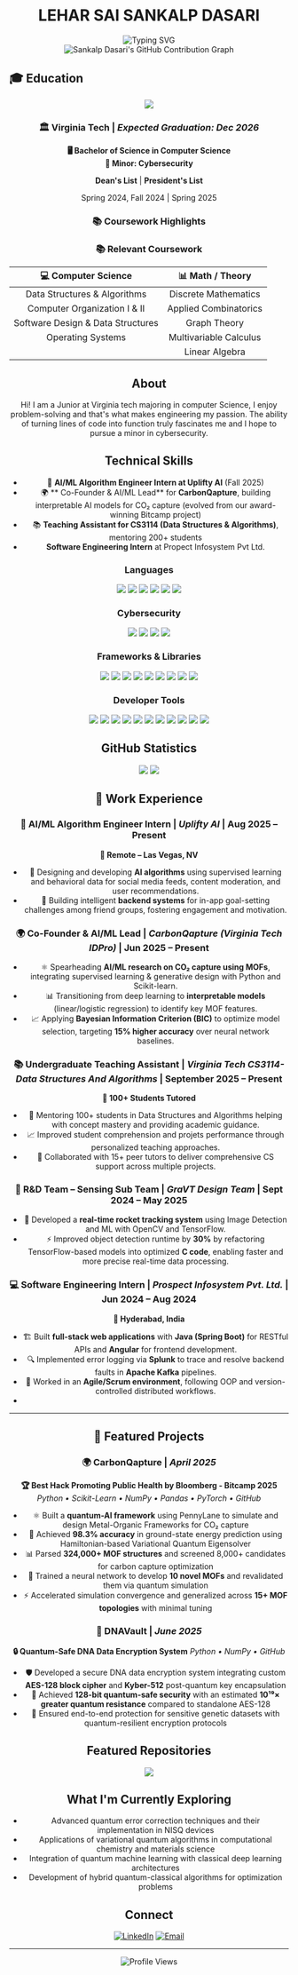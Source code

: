 <div align="center">
  <h1>LEHAR SAI SANKALP DASARI</h1>
</div>
<div align="center">
  <img src="https://readme-typing-svg.herokuapp.com?font=Fira+Code&size=28&duration=3000&pause=1000&color=0EA5E9&center=true&vCenter=true&width=700&lines=Computer+Science+%40+Virginia+Tech;AI/ML+%26+Cybersecurity;Co-Founder+&+AI/ML+Lead+-+CarbonQapture;AI/ML+Algorithm+Engineer+-+Uplifty+AI" alt="Typing SVG" />
</div>
<div align="center">
 <img src="https://ghchart.rshah.org/0ea5e9/sankalp-dasari" alt="Sankalp Dasari's GitHub Contribution Graph" />
</div>

## 🎓 Education

<div align="center">
  <img src="https://img.shields.io/badge/Virginia_Tech-861F41?style=for-the-badge&logo=data:image/svg+xml;base64,PHN2ZyB3aWR0aD0iMjQiIGhlaWdodD0iMjQiIHZpZXdCb3g9IjAgMCAyNCAyNCIgZmlsbD0ibm9uZSIgeG1sbnM9Imh0dHA6Ly93d3cudzMub3JnLzIwMDAvc3ZnIj4KPHBhdGggZD0iTTEyIDJMMTMuMDkgOC4yNkwyMSA5TDEzLjA5IDE1Ljc0TDEyIDIyTDEwLjkxIDE1Ljc0TDMgOUwxMC45MSA4LjI2TDEyIDJaIiBmaWxsPSJ3aGl0ZSIvPgo8L3N2Zz4K&logoColor=white" />
</div>

<div align="center">

### 🏛️ Virginia Tech | *Expected Graduation: Dec 2026*

**🖥️ Bachelor of Science in Computer Science**  
**🔐 Minor: Cybersecurity**

</div>

<div align="center">

 **Dean's List** | **President's List**

 Spring 2024, Fall 2024 | Spring 2025

</div>

<div align="center">

### 📚 Coursework Highlights

</div>

<div align="center">

<div align="center">

### 📚 Relevant Coursework

| 💻 Computer Science | 📊 Math / Theory |
|:---:|:---:|
| Data Structures & Algorithms | Discrete Mathematics |
| Computer Organization I & II | Applied Combinatorics |
| Software Design & Data Structures | Graph Theory |
| Operating Systems | Multivariable Calculus |
|  | Linear Algebra |

</div>


## About

Hi! I am a Junior at Virginia tech majoring in computer Science, I enjoy problem-solving and that's what makes engineering my passion. The ability of turning lines of code into function truly fascinates me and I hope to pursue a minor in cybersecurity.

## Technical Skills

- 🚀 **AI/ML Algorithm Engineer Intern at Uplifty AI** (Fall 2025)   
- 🌍 ** Co-Founder & AI/ML Lead** for **CarbonQapture**, building interpretable AI models for CO₂ capture (evolved from our award-winning Bitcamp project) 
- 📚 **Teaching Assistant for CS3114 (Data Structures & Algorithms)**, mentoring 200+ students
- **Software Engineering Intern** at Propect Infosystem Pvt Ltd.


<div align="center">

### Languages
<p align="center">
  <img src="https://img.shields.io/badge/Python-3776AB?style=for-the-badge&logo=python&logoColor=white" />
  <img src="https://img.shields.io/badge/Java-ED8B00?style=for-the-badge&logo=openjdk&logoColor=white" />
  <img src="https://img.shields.io/badge/C-00599C?style=for-the-badge&logo=c&logoColor=white" />
  <img src="https://img.shields.io/badge/JavaScript-F7DF1E?style=for-the-badge&logo=javascript&logoColor=black" />
  <img src="https://img.shields.io/badge/TypeScript-3178C6?style=for-the-badge&logo=typescript&logoColor=white" />
  <img src="https://img.shields.io/badge/SQL-336791?style=for-the-badge&logo=postgresql&logoColor=white" />
  
</p>

### Cybersecurity
<p align="center">
  <img src="https://img.shields.io/badge/AES-000000?style=for-the-badge" />
  <img src="https://img.shields.io/badge/Kyber-512-00599C?style=for-the-badge" />
  <img src="https://img.shields.io/badge/Post--Quantum%20Cryptography-861F41?style=for-the-badge" />
  <img src="https://img.shields.io/badge/Symmetric%20Encryption-4B8BBE?style=for-the-badge" />
</p>

### Frameworks & Libraries
  <img src="https://img.shields.io/badge/Angular-DD0031?style=for-the-badge&logo=angular&logoColor=white" />
  <img src="https://img.shields.io/badge/Spring_Boot-6DB33F?style=for-the-badge&logo=springboot&logoColor=white" />
  <img src="https://img.shields.io/badge/React-61DAFB?style=for-the-badge&logo=react&logoColor=black" />
  <img src="https://img.shields.io/badge/PyTorch-EE4C2C?style=for-the-badge&logo=pytorch&logoColor=white" />
  <img src="https://img.shields.io/badge/NumPy-013243?style=for-the-badge&logo=numpy&logoColor=white" />
  <img src="https://img.shields.io/badge/Pandas-150458?style=for-the-badge&logo=pandas&logoColor=white" />
  <img src="https://img.shields.io/badge/Scikit_Learn-F7931E?style=for-the-badge&logo=scikit-learn&logoColor=white" />
  <img src="https://img.shields.io/badge/TensorFlow-FF6F00?style=for-the-badge&logo=tensorflow&logoColor=white" />
  <img src="https://img.shields.io/badge/OpenCV-5C3EE8?style=for-the-badge&logo=opencv&logoColor=white" />
</p>

### Developer Tools
<p align="center">
  <img src="https://img.shields.io/badge/Git-F05032?style=for-the-badge&logo=git&logoColor=white" />
  <img src="https://img.shields.io/badge/GitHub-181717?style=for-the-badge&logo=github&logoColor=white" />
  <img src="https://img.shields.io/badge/Docker-2496ED?style=for-the-badge&logo=docker&logoColor=white" />
  <img src="https://img.shields.io/badge/AWS-232F3E?style=for-the-badge&logo=amazonaws&logoColor=white" />
  <img src="https://img.shields.io/badge/Splunk-000000?style=for-the-badge&logo=splunk&logoColor=white" />
  <img src="https://img.shields.io/badge/Apache%20Kafka-231F20?style=for-the-badge&logo=apachekafka&logoColor=white" />
  <img src="https://img.shields.io/badge/Postman-FF6C37?style=for-the-badge&logo=postman&logoColor=white" />
  <img src="https://img.shields.io/badge/VS_Code-007ACC?style=for-the-badge&logo=visualstudiocode&logoColor=white" />
  <img src="https://img.shields.io/badge/PyCharm-000000?style=for-the-badge&logo=pycharm&logoColor=white" />
  <img src="https://img.shields.io/badge/Eclipse-2C2255?style=for-the-badge&logo=eclipse&logoColor=white" />
  <img src="https://img.shields.io/badge/Jupyter-F37626?style=for-the-badge&logo=jupyter&logoColor=white" />
</p>

</div>

## GitHub Statistics

<div align="center">
  <img src="https://github-readme-stats.vercel.app/api?username=sankalp-dasari&show_icons=true&theme=dark&bg_color=0d1117&title_color=0ea5e9&icon_color=0ea5e9&text_color=ffffff&hide_border=true" />
  <img src="https://github-readme-stats.vercel.app/api/top-langs/?username=adityasunke&layout=compact&theme=dark&bg_color=0d1117&title_color=0ea5e9&text_color=ffffff&hide_border=true" />
</div>

## 💼 Work Experience

<div align="center">

### 🤖 AI/ML Algorithm Engineer Intern | *Uplifty AI* | Aug 2025 – Present  
**📍 Remote – Las Vegas, NV**

</div>

- 🧠 Designing and developing **AI algorithms** using supervised learning and behavioral data for social media feeds, content moderation, and user recommendations.  
- 🔗 Building intelligent **backend systems** for in-app goal-setting challenges among friend groups, fostering engagement and motivation.  

<div align="center">

### 🌍 Co-Founder & AI/ML Lead | *CarbonQapture (Virginia Tech IDPro)* | Jun 2025 – Present  

</div>

- ⚛️ Spearheading **AI/ML research on CO₂ capture using MOFs**, integrating supervised learning & generative design with Python and Scikit-learn.  
- 📊 Transitioning from deep learning to **interpretable models** (linear/logistic regression) to identify key MOF features.  
- 📈 Applying **Bayesian Information Criterion (BIC)** to optimize model selection, targeting **15% higher accuracy** over neural network baselines.  

<div align="center">

### 📚 Undergraduate Teaching Assistant | *Virginia Tech CS3114- Data Structures And Algorithms* | September 2025 – Present
**👥 100+ Students Tutored**

</div>

- 🎯 Mentoring 100+ students in Data Structures and Algorithms helping with concept mastery and providing academic guidance.
- 📈 Improved student comprehension and projets performance through personalized teaching approaches.
- 🤝 Collaborated with 15+ peer tutors to deliver comprehensive CS support across multiple projects.


<div align="center">

### 🚀 R&D Team – Sensing Sub Team | *GraVT Design Team* | Sept 2024 – May 2025  

</div>

- 📡 Developed a **real-time rocket tracking system** using Image Detection and ML with OpenCV and TensorFlow.  
- ⚡ Improved object detection runtime by **30%** by refactoring TensorFlow-based models into optimized **C code**, enabling faster and more precise real-time data processing.  

<div align="center">

### 💻 Software Engineering Intern | *Prospect Infosystem Pvt. Ltd.* | Jun 2024 – Aug 2024  
**📍 Hyderabad, India**

</div>

- 🏗️ Built **full-stack web applications** with **Java (Spring Boot)** for RESTful APIs and **Angular** for frontend development.  
- 🔍 Implemented error logging via **Splunk** to trace and resolve backend faults in **Apache Kafka** pipelines.  
- 🔄 Worked in an **Agile/Scrum environment**, following OOP and version-controlled distributed workflows.  
- 
---

## 🚀 Featured Projects

<div align="center">

### 🌍 CarbonQapture | *April 2025*
**🏆 Best Hack Promoting Public Health by Bloomberg - Bitcamp 2025**
*Python • Scikit-Learn • NumPy • Pandas • PyTorch • GitHub*

</div>

- ⚛️ Built a **quantum-AI framework** using PennyLane to simulate and design Metal-Organic Frameworks for CO₂ capture
- 🎯 Achieved **98.3% accuracy** in ground-state energy prediction using Hamiltonian-based Variational Quantum Eigensolver
- 📊 Parsed **324,000+ MOF structures** and screened 8,000+ candidates for carbon capture optimization
- 🧠 Trained a neural network to develop **10 novel MOFs** and revalidated them via quantum simulation
- ⚡ Accelerated simulation convergence and generalized across **15+ MOF topologies** with minimal tuning

<div align="center">

### 🧬 DNAVault | *June 2025*
**🔒 Quantum-Safe DNA Data Encryption System**
*Python • NumPy • GitHub*

</div>

- 🛡️ Developed a secure DNA data encryption system integrating custom **AES-128 block cipher** and **Kyber-512** post-quantum key encapsulation
- 🔐 Achieved **128-bit quantum-safe security** with an estimated **10¹⁹× greater quantum resistance** compared to standalone AES-128
- 🧬 Ensured end-to-end protection for sensitive genetic datasets with quantum-resilient encryption protocols

## Featured Repositories

<div align="center">
  <a href="https://github.com/sankalp-dasari/DNAVault">
    <img src="https://github-readme-stats.vercel.app/api/pin/?username=sankalp-dasari&repo=dnavault&theme=dark&bg_color=0d1117&title_color=0ea5e9&text_color=ffffff&icon_color=0ea5e9&hide_border=true" />
  </a>
</div>

## What I'm Currently Exploring

- Advanced quantum error correction techniques and their implementation in NISQ devices
- Applications of variational quantum algorithms in computational chemistry and materials science
- Integration of quantum machine learning with classical deep learning architectures
- Development of hybrid quantum-classical algorithms for optimization problems

## Connect

<div align="center">

[![LinkedIn](https://img.shields.io/badge/LinkedIn-0077B5?style=for-the-badge&logo=linkedin&logoColor=white)](https://www.linkedin.com/in/sankalp-dasari/)
[![Email](https://img.shields.io/badge/Email-D14836?style=for-the-badge&logo=gmail&logoColor=white)](mailto:sankalp.dasari@vt.edu)

</div>

---

<div align="center">
  <img src="https://komarev.com/ghpvc/?username=adityasunke&color=0ea5e9&style=for-the-badge&label=Profile+Views" alt="Profile Views" />
</div>

